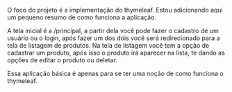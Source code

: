 O foco do projeto é a implementação do thymeleaf. Estou adicionando aqui um pequeno resumo de como funciona a aplicação.

A tela inicial é a /principal, a partir dela você pode fazer o cadastro de um usuário ou o login, após fazer um dos dois você será redirecionado para a tela de listagem de produtos.
Na tela de listagem você tem a opção de cadastrar um produto, após isso o produto irá aparecer na lista, te dando as opções de editar o produto ou deletar. 

Essa aplicação básica é apenas para se ter uma noção de como funciona o thymeleaf.
